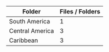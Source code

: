 | Folder          |   Files / Folders |
|-----------------|-------------------|
| South America   |                 1 |
| Central America |                 3 |
| Caribbean       |                 3 |